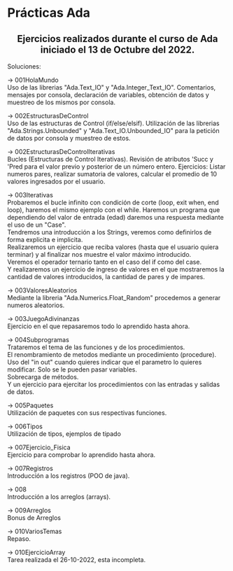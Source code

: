 # Prácticas Ada
<h2 align="center"> Ejercicios realizados durante el curso de Ada iniciado el 13 de Octubre del 2022. </h2>

Soluciones:

-> 001HolaMundo  
 Uso de las librerias "Ada.Text_IO" y "Ada.Integer_Text_IO". Comentarios, mensajes por consola, declaración de variables, obtención de datos y muestreo de los mismos por consola.

-> 002EstructurasDeControl  
Uso de las estructuras de Control (if/else/elsif).
Utilización de las librerias "Ada.Strings.Unbounded" y "Ada.Text_IO.Unbounded_IO" para la petición de datos por consola y muestreo de estos.

-> 002EstructurasDeControlIterativas  
Bucles (Estructuras de Control Iterativas). Revisión de atributos 'Succ y 'Pred para el valor previo y posterior de un número entero.
Ejercicios: Listar numeros pares, realizar sumatoria de valores, calcular el promedio de 10 valores ingresados por el usuario.

-> 003Iterativas  
Probaremos el bucle infinito con condición de corte (loop, exit when, end loop), haremos el mismo ejemplo con el while. Haremos un programa que dependiendo del valor de entrada (edad) daremos una respuesta mediante el uso de un "Case".   
Tendremos una introducción a los Strings, veremos como definirlos de forma explicita e implicita.  
Realizaremos un ejercicio que reciba valores (hasta que el usuario quiera terminar) y al finalizar nos muestre el valor máximo introducido.  
Veremos el operador ternario tanto en el caso del if como del case.  
Y realizaremos un ejercicio de ingreso de valores en el que mostraremos la cantidad de valores introducidos, la cantidad de pares y de impares.  

-> 003ValoresAleatorios  
Mediante la libreria "Ada.Numerics.Float_Random" procedemos a generar numeros aleatorios.

-> 003JuegoAdivinanzas  
Ejercicio en el que repasaremos todo lo aprendido hasta ahora.

-> 004Subprogramas  
Trataremos el tema de las funciones y de los procedimientos.  
El renombramiento de metodos mediante un procedimiento (procedure).  
Uso del "in out" cuando quieres indicar que el parametro lo quieres modificar. Solo se le pueden pasar variables.  
Sobrecarga de métodos.  
Y un ejercicio para ejercitar los procedimientos con las entradas y salidas de datos.  

-> 005Paquetes  
Utilización de paquetes con sus respectivas funciones.  

-> 006Tipos  
Utilización de tipos, ejemplos de tipado

-> 007Ejercicio_Fisica  
Ejercicio para comprobar lo aprendido hasta ahora.  

-> 007Registros  
Introducción a los registros (POO de java).

-> 008  
Introducción a los arreglos (arrays).

-> 009Arreglos  
Bonus de Arreglos

-> 010VariosTemas  
Repaso.


-> 010EjercicioArray  
Tarea realizada el 26-10-2022, esta incompleta.
